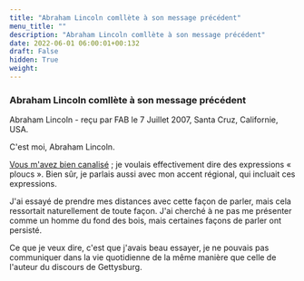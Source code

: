```yaml
---
title: "Abraham Lincoln comllète à son message précédent"
menu_title: ""
description: "Abraham Lincoln comllète à son message précédent"
date: 2022-06-01 06:00:01+00:132
draft: False
hidden: True
weight:
---
```

### Abraham Lincoln comllète à son message précédent

Abraham Lincoln - reçu par FAB le 7 Juillet 2007, Santa Cruz, Californie, USA.

C'est moi, Abraham Lincoln.

[Vous m'avez bien canalisé](/fr-contemporary-messages/fr-contemporary-messages-by-date-order/fr-contemporary-messages-2007/fr-2007-7-7-1-fab-abraham-lincoln/) ; je voulais effectivement dire des expressions « ploucs ». Bien sûr, je parlais aussi avec mon accent régional, qui incluait ces expressions.

J'ai essayé de prendre mes distances avec cette façon de parler, mais cela ressortait naturellement de toute façon. J'ai cherché à ne pas me présenter comme un homme du fond des bois, mais certaines façons de parler ont persisté.

Ce que je veux dire, c'est que j'avais beau essayer, je ne pouvais pas communiquer dans la vie quotidienne de la même manière que celle de l'auteur du discours de Gettysburg.